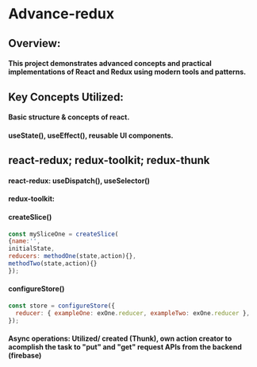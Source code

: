 # Advance-redux

## Overview:
#### This project demonstrates advanced concepts and practical implementations of React and Redux using modern tools and patterns.

## Key Concepts Utilized:
#### Basic structure & concepts of react.
#### useState(), useEffect(), reusable UI components.

## react-redux; redux-toolkit; redux-thunk
#### react-redux: useDispatch(), useSelector()
#### redux-toolkit: 
#### createSlice()
```javascript
const mySliceOne = createSlice(
{name:'',
initialState,
reducers: methodOne(state,action){},
methodTwo(state,action){}
});
```
#### configureStore()
```javascript
const store = configureStore({
  reducer: { exampleOne: exOne.reducer, exampleTwo: exOne.reducer },
});
```
#### Async operations: Utilized/ created (Thunk), own action creator to acomplish the task to "put" and "get" request APIs from the backend (firebase)
